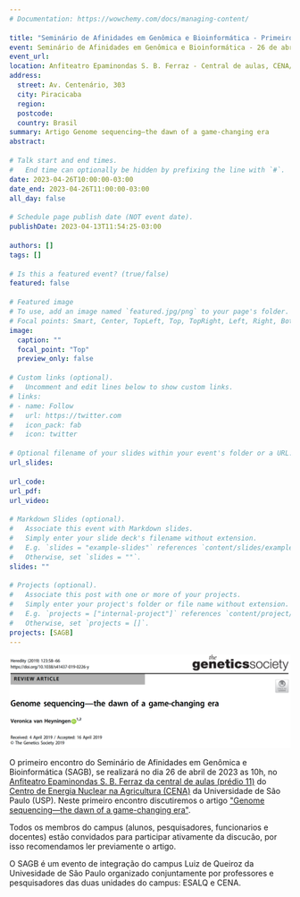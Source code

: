 ```yaml
---
# Documentation: https://wowchemy.com/docs/managing-content/

title: "Seminário de Afinidades em Genômica e Bioinformática - Primeiro encontro"
event: Seminário de Afinidades em Genômica e Bioinformática - 26 de abril de 2023
event_url:
location: Anfiteatro Epaminondas S. B. Ferraz - Central de aulas, CENA/USP
address:
  street: Av. Centenário, 303
  city: Piracicaba
  region:
  postcode:
  country: Brasil
summary: Artigo Genome sequencing—the dawn of a game-changing era
abstract:

# Talk start and end times.
#   End time can optionally be hidden by prefixing the line with `#`.
date: 2023-04-26T10:00:00-03:00
date_end: 2023-04-26T11:00:00-03:00
all_day: false

# Schedule page publish date (NOT event date).
publishDate: 2023-04-13T11:54:25-03:00

authors: []
tags: []

# Is this a featured event? (true/false)
featured: false

# Featured image
# To use, add an image named `featured.jpg/png` to your page's folder. 
# Focal points: Smart, Center, TopLeft, Top, TopRight, Left, Right, BottomLeft, Bottom, BottomRight.
image:
  caption: ""
  focal_point: "Top"
  preview_only: false

# Custom links (optional).
#   Uncomment and edit lines below to show custom links.
# links:
# - name: Follow
#   url: https://twitter.com
#   icon_pack: fab
#   icon: twitter

# Optional filename of your slides within your event's folder or a URL.
url_slides:

url_code:
url_pdf:
url_video:

# Markdown Slides (optional).
#   Associate this event with Markdown slides.
#   Simply enter your slide deck's filename without extension.
#   E.g. `slides = "example-slides"` references `content/slides/example-slides.md`.
#   Otherwise, set `slides = ""`.
slides: ""

# Projects (optional).
#   Associate this post with one or more of your projects.
#   Simply enter your project's folder or file name without extension.
#   E.g. `projects = ["internal-project"]` references `content/project/deep-learning/index.md`.
#   Otherwise, set `projects = []`.
projects: [SAGB]
---
```


![Genome sequencing—the dawn of a game-changing era](paper.png "Genome sequencing—the dawn of a game-changing era")

O primeiro encontro do Seminário de Afinidades em Genômica e Bioinformática (SAGB), se realizará no dia 26 de abril de 2023 as 10h, no [Anfiteatro Epaminondas S. B. Ferraz da central de aulas (prédio 11)](http://www.cena.usp.br/images/croqui_cena.pdf) do [Centro de Energia Nuclear na Agricultura (CENA)](https://goo.gl/maps/FrKPachXUcgeNt7j8) da Universidade de São Paulo (USP). Neste primeiro encontro discutiremos o artigo ["Genome sequencing—the dawn of a game-changing era"](https://www.ncbi.nlm.nih.gov/pmc/articles/PMC6781137/).

Todos os membros do campus (alunos, pesquisadores, funcionarios e docentes) estão convidados para participar ativamente da discucão, por isso recomendamos ler previamente o artigo.

O SAGB é um evento de integração do campus Luiz de Queiroz da Univesidade de São Paulo organizado conjuntamente por professores e pesquisadores das duas unidades do campus: ESALQ e CENA.
